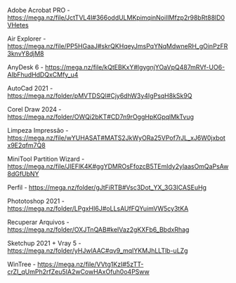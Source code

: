 Adobe Acrobat PRO - https://mega.nz/file/JctTVL4I#366oddULMKpimqinNoiIlMfzp2r98bRt88lD0VHetes

Air Explorer - https://mega.nz/file/PP5HGaaJ#skrQKHqeyJmsPqYNqMdwneRH_gOinPzFR3knvY8djM8

AnyDesk 6 - https://mega.nz/file/kQtEBKxY#lgygnjYOaVpQ487mRVf-UO6-AIbFhudHdDQxCMfy_u4

AutoCad 2021 - https://mega.nz/folder/pMVTDSQI#Cjy6dhW3y4IgPsqH8kSk9Q

Corel Draw 2024 - https://mega.nz/folder/OWQi2bKT#CD7n9rOggHpKGpqlMkTvug

Limpeza Impressão - https://mega.nz/file/wYUHASAT#MATS2JkWyORa25VPof7rJL_xJ6W0jxbotx9E2qfm7Q8

MiniTool Partition Wizard - https://mega.nz/file/JIEFlK4K#ggYDMROsFfozcB5TEmldy2ylaasOmQaPsAw8dGfUbNY

Perfil - https://mega.nz/folder/gJtFiRTB#Vsc3Dot_YX_3G3ICASEuHg

Phototoshop 2021 - https://mega.nz/folder/LPgxHI6J#oLLsAUfFQYuimVW5cy3tKA

Recuperar Arquivos - https://mega.nz/folder/OXJTnQAB#keIVaz2gKXFb6_BbdxRhag

Sketchup 2021 + Vray 5 - https://mega.nz/folder/yHJwlAAC#qv9_mqIYKMJhLLTlb-uLZg

WinTree - https://mega.nz/file/VVtg1KzI#5zTT-crZI_qUmPh2rfZeu5IA2wCowHAxOfuh0o4PSww

